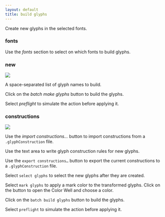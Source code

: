 ```yaml
---
layout: default
title: build glyphs
---
```


Create new glyphs in the selected fonts.

### fonts

Use the *fonts* section to select on which fonts to build glyphs.

### new

![](/images/batch/BatchBuild_1.png)

A space-separated list of glyph names to build.

Click on the *batch make glyphs* button to build the glyphs.

Select *preflight* to simulate the action before applying it.

### constructions

![](/images/batch/BatchBuild_2.png)

Use the *import constructions…* button to import constructions from a `.glyphConstruction` file.

Use the text area to write glyph construction rules for new glyphs.

Use the `export constructions…` button to export the current constructions to a `.glyphConstruction` file.

Select `select glyphs` to select the new glyphs after they are created.

Select `mark glyphs` to apply a mark color to the transformed glyphs. Click on the button to open the Color Well and choose a color.

Click on the `batch build glyphs` button to build the glyphs.

Select `preflight` to simulate the action before applying it.
